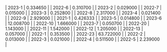 | 2023-1 | 0.334650 |
| 2022-6 | 0.310700 |
| 2023-2 | 0.029000 |
| 2022-7 | 0.015000 |
| 2023-3 | 0.252800 |
| 2022-8 | 2.317000 |
| 2023-4 | 0.021400 |
| 2022-9 | 2.929000 |
| 2021-1 | 0.426333 |
| 2023-5 | 0.014800 |
| 2023-6 | 12.008700 |
| 2022-10 | 1.666000 |
| 2023-7 | 0.050700 |
| 2022-20 | 1.143000 |
| 2022-11 | 1.542000 |
| 2022-12 | 1.205000 |
| 2022-13 | 0.057000 |
| 2022-1 | 0.353500 |
| 2022-23 | 63.722000 |
| 2022-2 | 0.013000 |
| 2022-3 | 0.021000 |
| 2022-4 | 0.511500 |
| 2022-5 | 2.239000 |
